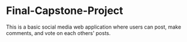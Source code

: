 # Final-Capstone-Project
This is a basic social media web application where users can post, make comments, and vote on each others' posts. 
